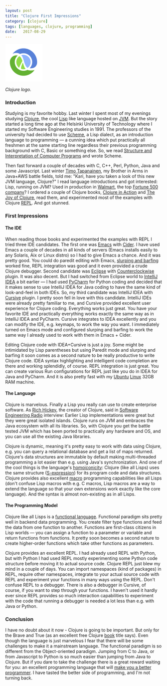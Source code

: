 ```yaml
---
layout: post
title: "Clojure First Impressions"
category: [clojure]
tags: [languages, clojure, programming]
date:	2017-08-29
---
```


![](/img/2017-08-29-clojure-first-impressions_img_1.png)

*Clojure logo.*

### Introduction

Studying is my favorite hobby. Last winter I spent most of my evenings studying [Clojure](https://clojure.org/), the cool [Lisp](https://en.wikipedia.org/wiki/Lisp_%28programming_language%29) like language hosted on [JVM](https://en.wikipedia.org/wiki/Java_virtual_machine). But the story started a long time ago at the Helsinki University of Technology where I started my Software Engineering studies in 1991. The professors of the university had decided to use [Scheme](https://en.wikipedia.org/wiki/Scheme_%28programming_language%29), a Lisp dialect, as an introduction language to programming — a cunning idea which put practically all freshmen at the same starting line regardless their previous programming background with C, Basic or something else. So, we read [Structure and Interpretation of Computer Programs](https://mitpress.mit.edu/sicp/full-text/book/book.html) and wrote Scheme.

Then fast forward a couple of decades with C, C++, Perl, Python, Java and some Javascript. Last winter [Timo Tapanainen](https://www.linkedin.com/in/timo-tapanainen/), my Brother in Arms in Java+AWS battle fields, told me: "Kari, have you taken a look of this new JVM language, Clojure?" I read language introductions and got interested: Lisp, running on JVM? Used in production in [Walmart](http://blog.cognitect.com/blog/2015/6/30/walmart-runs-clojure-at-scale), the top [Fortune 500 company](http://fortune.com/fortune500/)? I ordered a couple of Clojure books, [Clojure in Action](https://www.manning.com/books/clojure-in-action-second-edition) and [The Joy of Clojure](https://www.manning.com/books/the-joy-of-clojure-second-edition), read them, and experimented most of the examples with Clojure [REPL](https://en.wikipedia.org/wiki/Read%E2%80%93eval%E2%80%93print_loop). And got stunned.

### First Impressions

#### The IDE

When reading those books and experimented the examples with REPL I tried three IDE candidates. The first one was [Emacs](https://www.gnu.org/software/emacs/) with [Cider](https://github.com/clojure-emacs/cider). I have used Emacs a couple of decades in all kinds of servers (Emacs installs easily to any Solaris, Aix or Linux distro) so I had to give Emacs a chance. And it was pretty good. You could do paredit editing with Emacs, [slurping and barfing](http://danmidwood.com/content/2014/11/21/animated-paredit.html) worked fine, REPL integration was good and it even provided a crude Clojure debugger. Second candidate was [Eclipse](http://www.eclipse.org/) with [Counterclockwise](http://doc.ccw-ide.org/) plugin. It was also decent. But I had switched from Eclipse world to [IntelliJ IDEA](https://www.jetbrains.com/idea/) a bit earlier — I had used [PyCharm](https://www.jetbrains.com/pycharm/) for Python coding and decided that it makes sense to use IntelliJ IDEA for Java coding to have the same kind of look-and-feel in both IDEs. So, my third candidate was IntelliJ IDEA with [Cursive](https://cursive-ide.com/) plugin. I pretty soon fell in love with this candidate. IntelliJ IDEs were already pretty familiar to me, and Cursive provided excellent user experience for Clojure coding. Everything works just great. You have your favorite IDE and practically everything works exactly the same way as in IntelliJ IDEA and PyCharm. Cursive integrates to IDEA excellently and you can modify the IDE, e.g. keymaps, to work the way you want. I immediately turned on Emacs mode and configured slurping and barfing to work the same way I already used to work with them in Emacs + Cider.

Editing Clojure code with IDEA+Cursive is just a joy. Some might be intimidated by Lisp parentheses but using Paredit mode and slurping and barfing it soon comes as a second nature to be really productive to write Clojure code. IDEA syntax highlighting and intelligent code completion are there and working splendidly, of course. REPL integration is just great. You can create various Run configurations for REPL just like you do in IDEA for Java and PyCharm. And it is also pretty fast with my [Ubuntu](https://www.ubuntu.com/) [Linux](https://www.linux.org/) 32GB RAM machine.

#### The Language

Clojure is marvelous. Finally a Lisp you really can use to create enterprise software. As [Rich Hickey](https://en.wikipedia.org/wiki/Clojure), the creator of Clojure, said in [Software Engineering Radio](http://www.se-radio.net/2010/03/episode-158-rich-hickey-on-clojure/) interview: Earlier Lisp implementations were great but they were great isolated islands. Clojure runs on JVM and embraces the Java ecosystem with all its libraries. So, with Clojure you get the battle tested JVM which has been ported to practically any hardware and OS, and you can use all the existing Java libraries.

Clojure is dynamic, meaning it's pretty easy to work with data using Clojure, e.g. you can query a relational database and get a list of maps returned. Clojure's data structures are immutable by default making multi-threaded programming a lot easier than e.g. using Java's synchronization. And one of the cool things is the language's [homoiconicity](https://en.wikipedia.org/wiki/Homoiconicity): Clojure (like all Lisps) uses the same structure ([S-expression](https://en.wikipedia.org/wiki/S-expression)) for its program code and data structures. Clojure provides also excellent [macro](http://wiki.c2.com/?LispMacro) programming capabilities like all Lisps (don't confuse Lisp macros with e.g. C macros, Lisp macros are a way to extend the language so that your own extensions work exactly like the core language). And the syntax is almost non-existing as in all Lisps.

#### The Programming Model

Clojure like all Lisps is a [functional language](https://en.wikipedia.org/wiki/Functional_programming). Functional paradigm sits pretty well in backend data programming. You create filter type functions and feed the data from one function to another. Functions are first-class citizens in Lisp worlds — you can assign a function to a parameter or variable and return functions from functions. It pretty soon becomes a second nature to create higher-order functions which take other functions as parameters.

Clojure provides an excellent REPL. I had already used REPL with Python, but with Python I had used REPL mostly experimenting some Python code structure before moving it to actual source code. Clojure REPL just blew my mind in a couple of days. You can import namespaces (kind of packages) in REPL, require other namespaces, integrate to your actual source code with REPL and experiment your functions in many ways using the REPL. Don't confuse REPL to a debugger. There is also a debugger in Cursive, of course, if you want to step through your functions. I haven't used it hardly ever since REPL provides so much interaction capabilities to experiment with the code that running a debugger is needed a lot less than e.g. with Java or Python.

### Conclusion

I have no doubt about it now - Clojure is going to be important. But only for the Brave and True (as an excellent free Clojure [book](https://www.braveclojure.com/) title says). Even though the language is just marvelous I fear that there will be some challenges to make it a mainstream language. The functional paradigm is so different from the Object-oriented paradigm. Jumping from C to Java, or from Javascript to Python is so much easier than jumping from Java to Clojure. But if you dare to take the challenge there is a great reward waiting for you: an excellent programming language that will [make you a better programmer](http://www.paulgraham.com/avg.html). I have tasted the better side of programming, and I'm not turning back.

  
